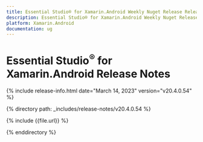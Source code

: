 ```yaml
---
title: Essential Studio® for Xamarin.Android Weekly Nuget Release Release Notes  
description: Essential Studio® for Xamarin.Android Weekly Nuget Release Release Notes  
platform: Xamarin.Android
documentation: ug
---
```


# Essential Studio<sup>®</sup> for Xamarin.Android  Release Notes  

{% include release-info.html date="March 14, 2023"  version="v20.4.0.54" %} 

{% directory path: _includes/release-notes/v20.4.0.54 %}

{% include {{file.url}} %}

{% enddirectory %}